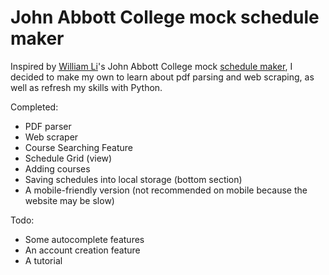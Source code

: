 # John Abbott College mock schedule maker

Inspired by [William Li](https://github.com/Trollermaner)'s John Abbott College mock [schedule maker](https://github.com/Trollermaner/schedule-maker), I decided to make my own to learn about pdf parsing and web scraping, as well as refresh my skills with Python.

Completed:

- PDF parser
- Web scraper
- Course Searching Feature
- Schedule Grid (view)
- Adding courses
- Saving schedules into local storage (bottom section)
- A mobile-friendly version (not recommended on mobile because the website may be slow)

Todo:

- Some autocomplete features
- An account creation feature
- A tutorial
